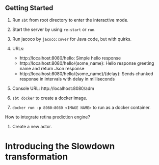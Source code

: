 Getting Started
---------------

1. Run `sbt` from root directory to enter the interactive mode.

2. Start the server by using `re-start` or `run`.

3. Run jacoco by `jacoco:cover` for Java code, but with quirks.

5. URLs:
   * http://localhost:8080/hello: Simple hello response
   * http://localhost:8080/hello/{some_name}: Hello response greeting name and return Json response
   * http://localhost:8080/hello/{some_name}/{delay}: Sends chunked response in intervals with delay in milliseconds

6. Console URL: http://localhost:8080/adm

7. `sbt docker` to create a docker image.

8. `docker run -p 8080:8080 <IMAGE NAME>` to run as a docker container.

How to integrate retina prediction engine?

1. Create a new actor.

Introducing the Slowdown transformation
=======================================
